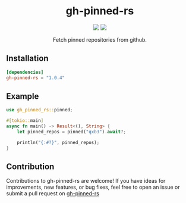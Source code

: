 <h1 align="center">gh-pinned-rs</h1>
<p align="center">
    <img src="https://img.shields.io/crates/v/gh-pinned-rs" />
    <img src="https://img.shields.io/crates/dr/gh-pinned-rs" />
</p>
<p align="center">Fetch pinned repositories from github.</p>

## Installation

```toml
[dependencies]
gh-pinned-rs = "1.0.4"
```

## Example

```rust
use gh_pinned_rs::pinned;

#[tokio::main]
async fn main() -> Result<(), String> {
    let pinned_repos = pinned("qxb3").await?;

    println("{:#?}", pinned_repos);
}
```

## Contribution

Contributions to gh-pinned-rs are welcome! If you have ideas for improvements, new features, or bug fixes, feel free to open an issue or submit a pull request on [gh-pinned-rs](https://github.com/qxb3/gh-pinned-rs)
